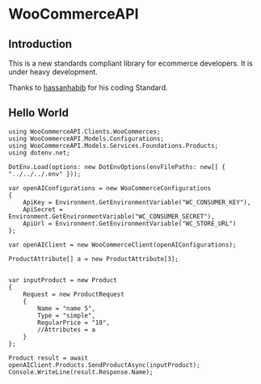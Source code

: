 # WooCommerceAPI

## Introduction

This is a new standards compliant library for ecommerce developers. It is under heavy development.

Thanks to [hassanhabib](https://github.com/hassanhabib) for his coding Standard.


## Hello World

```
using WooCommerceAPI.Clients.WooCommerces;
using WooCommerceAPI.Models.Configurations;
using WooCommerceAPI.Models.Services.Foundations.Products;
using dotenv.net;

DotEnv.Load(options: new DotEnvOptions(envFilePaths: new[] { "../../../.env" }));

var openAIConfigurations = new WooCommerceConfigurations
{
    ApiKey = Environment.GetEnvironmentVariable("WC_CONSUMER_KEY"),
    ApiSecret = Environment.GetEnvironmentVariable("WC_CONSUMER_SECRET"),
    ApiUrl = Environment.GetEnvironmentVariable("WC_STORE_URL")
};

var openAIClient = new WooCommerceClient(openAIConfigurations);

ProductAttribute[] a = new ProductAttribute[3];


var inputProduct = new Product
{
    Request = new ProductRequest
    {
        Name = "name 5",
        Type = "simple",
        RegularPrice = "10",
        //Attributes = a
    }
};

Product result = await openAIClient.Products.SendProductAsync(inputProduct);
Console.WriteLine(result.Response.Name);
```
